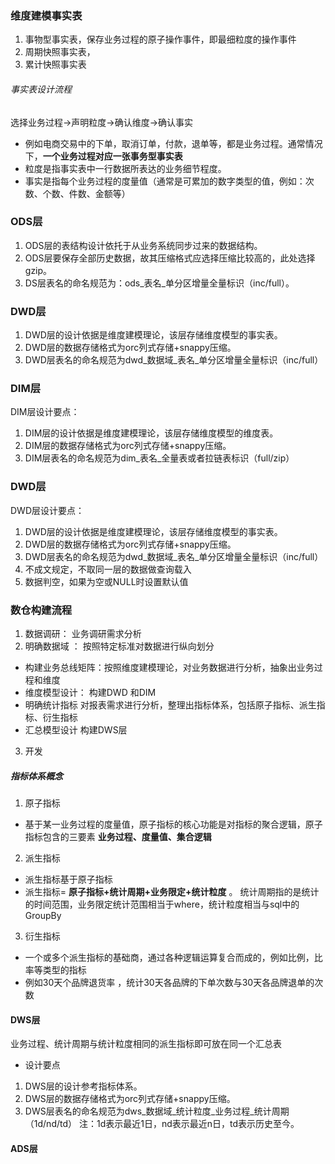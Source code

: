 ### 维度建模事实表
1. 事物型事实表，保存业务过程的原子操作事件，即最细粒度的操作事件
2. 周期快照事实表，
3. 累计快照事实表
###### 事实表设计流程
选择业务过程→声明粒度→确认维度→确认事实
- 例如电商交易中的下单，取消订单，付款，退单等，都是业务过程。通常情况下，**一个业务过程对应一张事务型事实表**
- 粒度是指事实表中一行数据所表达的业务细节程度。
- 事实是指每个业务过程的度量值（通常是可累加的数字类型的值，例如：次数、个数、件数、金额等）

### ODS层
1. ODS层的表结构设计依托于从业务系统同步过来的数据结构。
2. ODS层要保存全部历史数据，故其压缩格式应选择压缩比较高的，此处选择gzip。
3. DS层表名的命名规范为：ods_表名_单分区增量全量标识（inc/full）。
### DWD层 
1. DWD层的设计依据是维度建模理论，该层存储维度模型的事实表。
2. DWD层的数据存储格式为orc列式存储+snappy压缩。
3. DWD层表名的命名规范为dwd_数据域_表名_单分区增量全量标识（inc/full）


### DIM层
DIM层设计要点：
1. DIM层的设计依据是维度建模理论，该层存储维度模型的维度表。
2. DIM层的数据存储格式为orc列式存储+snappy压缩。
3. DIM层表名的命名规范为dim_表名_全量表或者拉链表标识（full/zip）
### DWD层
DWD层设计要点：
1. DWD层的设计依据是维度建模理论，该层存储维度模型的事实表。
2. DWD层的数据存储格式为orc列式存储+snappy压缩。
3. DWD层表名的命名规范为dwd_数据域_表名_单分区增量全量标识（inc/full）
4. 不成文规定，不取同一层的数据做查询载入
5. 数据判空，如果为空或NULL时设置默认值
### 数仓构建流程
1. 数据调研： 业务调研需求分析
2. 明确数据域 ： 按照特定标准对数据进行纵向划分
-  构建业务总线矩阵：按照维度建模理论，对业务数据进行分析，抽象出业务过程和维度
-  维度模型设计： 构建DWD 和DIM
-  明确统计指标 对报表需求进行分析，整理出指标体系，包括原子指标、派生指标、衍生指标
-  汇总模型设计 构建DWS层
3. 开发
##### 指标体系概念
1. 原子指标 
- 基于某一业务过程的度量值，原子指标的核心功能是对指标的聚合逻辑，原子指标包含的三要素 **业务过程、度量值、集合逻辑**
2. 派生指标
- 派生指标基于原子指标
- 派生指标= **原子指标+统计周期+业务限定+统计粒度**
。 统计周期指的是统计的时间范围，业务限定统计范围相当于where，统计粒度相当与sql中的GroupBy
3. 衍生指标
- 一个或多个派生指标的基础商，通过各种逻辑运算复合而成的，例如比例，比率等类型的指标
- 例如30天个品牌退货率 ，统计30天各品牌的下单次数与30天各品牌退单的次数
#### DWS层
 业务过程、统计周期与统计粒度相同的派生指标即可放在同一个汇总表
- 设计要点
1. DWS层的设计参考指标体系。
2. DWS层的数据存储格式为orc列式存储+snappy压缩。
3. DWS层表名的命名规范为dws_数据域_统计粒度_业务过程_统计周期（1d/nd/td）
注：1d表示最近1日，nd表示最近n日，td表示历史至今。
#### ADS层




